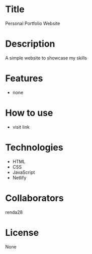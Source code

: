# Title

Personal Portfolio Website

# Description

A simple website to showcase my skills

# Features

- none

# How to use

- visit link

# Technologies

- HTML
- CSS
- JavaScript
- Netlify

# Collaborators

renda28

# License

None
